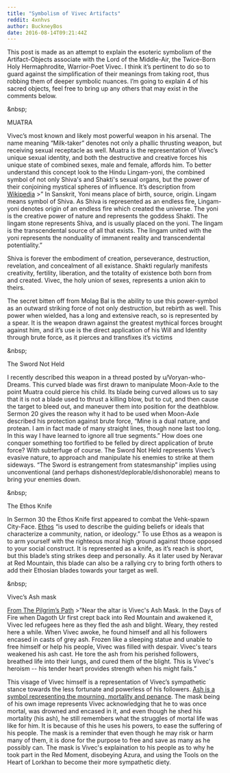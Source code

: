 ```yaml
---
title: "Symbolism of Vivec Artifacts"
reddit: 4xnhvs
author: BuckneyBos
date: 2016-08-14T09:21:44Z
---
```


This post is made as an attempt to explain the esoteric symbolism of the Artifact-Objects associate with the Lord of the Middle-Air, the Twice-Born Holy Hermaphrodite, Warrior-Poet Vivec. I think it’s pertinent to do so to guard against the simplification of their meanings from taking root, thus robbing them of deeper symbolic nuances. I’m going to explain 4 of his sacred objects, feel free to bring up any others that may exist in the comments below.

&amp;nbsp;

MUATRA

Vivec’s most known and likely most powerful weapon in his arsenal. The name meaning “Milk-taker” denotes not only a phallic thrusting weapon, but receiving sexual receptacle as well. Muatra is the representation of Vivec’s unique sexual identity, and both the destructive and creative forces his unique state of combined sexes, male and female, affords him. To better understand this concept look to the Hindu Lingam-yoni, the combined symbol of not only Shiva's and Shakti's sexual organs, but the power of their conjoining mystical spheres of influence. It’s description from [Wikipedia]( https://en.m.wikipedia.org/wiki/Yoni)
&gt;” In Sanskrit, Yoni means place of birth, source, origin. Lingam means symbol of Shiva. As Shiva is represented as an endless fire, Lingam-yoni denotes origin of an endless fire which created the universe. The yoni is the creative power of nature and represents the goddess Shakti. The lingam stone represents Shiva, and is usually placed on the yoni. The lingam is the transcendental source of all that exists. The lingam united with the yoni represents the nonduality of immanent reality and transcendental potentiality.”

Shiva is forever the embodiment of creation, perseverance, destruction, revelation, and concealment of all existance. Shakti regularly manifests creativity, fertility, liberation, and the totality of existence both born from and created. Vivec, the holy union of sexes, represents a union akin to theirs.

The secret bitten off from Molag Bal is the ability to use this power-symbol as an outward striking force of not only destruction, but rebirth as well. This power when wielded, has a long and extensive reach, so is represented by a spear. It is the weapon drawn against the greatest mythical forces brought against him, and it’s use is the direct application of his Will and Identity through brute force, as it pierces and transfixes it’s victims

&amp;nbsp;

The Sword Not Held

I recently described this weapon in a thread posted by u/Voryan-who-Dreams. This curved blade was first drawn to manipulate Moon-Axle to the point Muatra could pierce his child. Its blade being curved allows us to say that it is not a blade used to thrust a killing blow, but to cut, and then cause the target to bleed out, and maneuver them into position for the deathblow. Sermon 20 gives the reason why it had to be used when Moon-Axle described his protection against brute force, “Mine is a dual nature, and protean. I am in fact made of many straight lines, though none last too long. In this way I have learned to ignore all true segments.” How does one conquer something too fortified to be felled by direct application of brute force? With subterfuge of course. The Sword Not Held represents Vivec’s evasive nature, to approach and manipulate his enemies to strike at them sideways. “The Sword is estrangement from statesmanship” implies using unconventional (and perhaps dishonest/deplorable/dishonorable) means to bring your enemies down.

&amp;nbsp;

The Ethos Knife

In Sermon 30 the Ethos Knife first appeared to combat the Vehk-spawn City-Face. [Ethos]( https://en.m.wikipedia.org/wiki/Ethos) “is used to describe the guiding beliefs or ideals that characterize a community, nation, or ideology.” To use Ethos as a weapon is to arm yourself with the righteous moral high ground against those opposed to your social construct. It is represented as a knife, as it’s reach is short, but this blade’s sting strikes deep and personally. As it later used by Neravar at Red Mountain, this blade can also be a rallying cry to bring forth others to add their Ethosian blades towards your target as well.

&amp;nbsp;

Vivec’s Ash mask

[From The Pilgrim’s Path]( http://www.uesp.net/wiki/Morrowind:The_Pilgrim%27s_Path)
&gt;”Near the altar is Vivec's Ash Mask. In the Days of Fire when Dagoth Ur first crept back into Red Mountain and awakened it, Vivec led refugees here as they fled the ash and blight. Weary, they rested here a while. When Vivec awoke, he found himself and all his followers encased in casts of grey ash. Frozen like a sleeping statue and unable to free himself or help his people, Vivec was filled with despair. Vivec's tears weakened his ash cast. He tore the ash from his perished followers, breathed life into their lungs, and cured them of the blight. This is Vivec's heroism -- his tender heart provides strength when his might fails.”

This visage of Vivec himself is a representation of Vivec’s sympathetic stance towards the less fortunate and powerless of his followers. [Ash is a symbol representing the mourning, mortality and penance](http://www.ewtn.com/library/ANSWERS/ASHES.htm). The mask being of his own image represents Vivec acknowledging that he to was once mortal, was drowned and encased in it, and even though he shed his mortality (his ash), he still remembers what the struggles of mortal life was like for him. It is because of this he uses his powers, to ease the suffering of his people. The mask is a reminder that even though he may risk or harm many of them, it is done for the purpose to free and save as many as he possibly can. The mask is Vivec's explaination to his people as to why he took part in the Red Moment, disobeying Azura, and using the Tools on the Heart of Lorkhan to become their more sympathetic diety.
